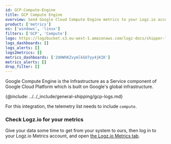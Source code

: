 ```yaml
---
id: GCP-Compute-Engine
title: GCP Compute Engine
overview: Send Google Cloud Compute Engine metrics to your Logz.io account.
product: ['metrics']
os: ['windows', 'linux']
filters: ['GCP', 'Compute']
logo: https://logzbucket.s3.eu-west-1.amazonaws.com/logz-docs/shipper-logos/computeengine.png
logs_dashboards: []
logs_alerts: []
logs2metrics: []
metrics_dashboards: ['2UHWhKZvymlkGU7yy4jKIK']
metrics_alerts: []
drop_filter: []
---
```




Google Compute Engine is the Infrastructure as a Service component of Google Cloud Platform which is built on Google's global infrastructure. 


{@include: ../../_include/general-shipping/gcp-logs.md}  

For this integration, the telemetry list needs to include `compute`.

### Check Logz.io for your metrics

Give your data some time to get from your system to ours, then log in to your Logz.io Metrics account, and open [the Logz.io Metrics tab](https://app.logz.io/#/dashboard/metrics/).

